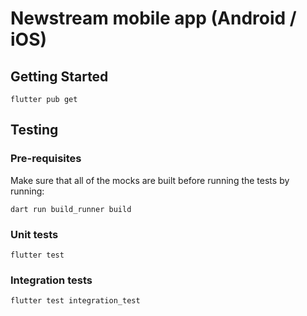 # Newstream mobile app (Android / iOS)

## Getting Started

`flutter pub get`

## Testing

### Pre-requisites

Make sure that all of the mocks are built before running the tests by running:

`dart run build_runner build`

### Unit tests

`flutter test`

### Integration tests

`flutter test integration_test`